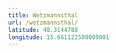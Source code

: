 ```yaml
---
title: Wetzmannsthal
url: /wetzmannsthal/
latitude: 48.3144788
longitude: 15.661122500000001
---
```

